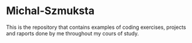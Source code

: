 # Michal-Szmuksta
This is the repository that contains examples of coding exercises, projects and raports done by me throughout my cours of study.
